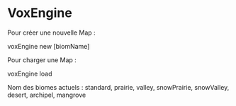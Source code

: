 # VoxEngine

Pour créer une nouvelle Map :

voxEngine new <mapMame> [biomName]

Pour charger une Map :

voxEngine load <mapName>

Nom des biomes actuels : standard, prairie, valley, snowPrairie, snowValley, desert, archipel, mangrove